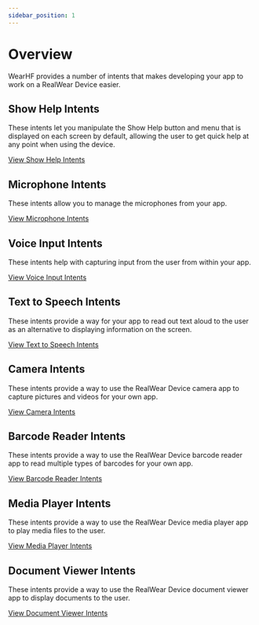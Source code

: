 ```yaml
---
sidebar_position: 1
---
```


# Overview

WearHF provides a number of intents that makes developing your app to work on a RealWear Device easier.

## Show Help Intents

These intents let you manipulate the Show Help button and menu that is displayed on each screen by default, allowing the user to get quick help at any point when using the device.

[View Show Help Intents](../wearhf-intents/show-help-intents.md)

## Microphone Intents

These intents allow you to manage the microphones from your app.

[View Microphone Intents](../wearhf-intents/microphone-intents.md)

## Voice Input Intents

These intents help with capturing input from the user from within your app.

[View Voice Input Intents](../wearhf-intents/voice-input-intents.md)

## Text to Speech Intents

These intents provide a way for your app to read out text aloud to the user as an alternative to displaying information on the screen.

[View Text to Speech Intents](../wearhf-intents/text-to-speech-intents.md)

## Camera Intents

These intents provide a way to use the RealWear Device camera app to capture pictures and videos for your own app.

[View Camera Intents](../wearhf-intents/camera-intents.md)

## Barcode Reader Intents

These intents provide a way to use the RealWear Device barcode reader app to read multiple types of barcodes for your own app.

[View Barcode Reader Intents](../wearhf-intents/barcode-reader-intents.md)

## Media Player Intents

These intents provide a way to use the RealWear Device media player app to play media files to the user.

[View Media Player Intents](../wearhf-intents/media-player-intents.md)

## Document Viewer Intents

These intents provide a way to use the RealWear Device document viewer app to display documents to the user.

[View Document Viewer Intents](../wearhf-intents/document-viewer-intents.md)
